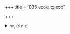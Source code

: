 +++
title = "035 ಅದರಿನೀ ದ್ವಾಪರದ"

+++

<details><summary>ಗದ್ಯ (ಕ.ಗ.ಪ) </summary>

35. ಈ ದ್ವಾಪರಾಂತ್ಯದಲ್ಲಿ ಮಾನುಷಕರ್ಮದ ಸಂಶಯ ಭಾವನೆ ಹುಟ್ಟಿರುವುದರಿಂದ ನಮ್ಮ ರೂಪವು ಮತ್ರ್ಯರಿಗೆ ಗೋಚರಿಸಲಾರದು. ಇದು ನಿಯಮ ಎಂದು ಹೇಳಲು, ಭೀಮಸೇನನು ಅವನ ಕಾಲಿಗೆ ನಮಸ್ಕರಿಸಿ  'ಒತ್ತಾಯಪೂರ್ವಕ ವಿನಂತಿ ಮಾಡುವುದಿಲ್ಲ ಆದರೂ ರೂಪು ತೋರಿಸು' ಎಂದು ಪ್ರಾರ್ಥಿಸಿದನು.
</details>
